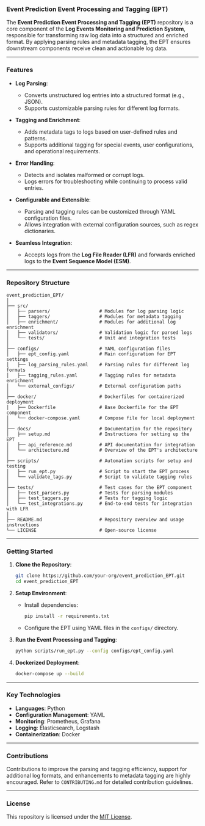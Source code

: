 ### **Event Prediction Event Processing and Tagging (EPT)**

The **Event Prediction Event Processing and Tagging (EPT)** repository is a core component of the **Log Events Monitoring and Prediction System**, responsible for transforming raw log data into a structured and enriched format. By applying parsing rules and metadata tagging, the EPT ensures downstream components receive clean and actionable log data.

---

### **Features**
- **Log Parsing**:
  - Converts unstructured log entries into a structured format (e.g., JSON).
  - Supports customizable parsing rules for different log formats.

- **Tagging and Enrichment**:
  - Adds metadata tags to logs based on user-defined rules and patterns.
  - Supports additional tagging for special events, user configurations, and operational requirements.

- **Error Handling**:
  - Detects and isolates malformed or corrupt logs.
  - Logs errors for troubleshooting while continuing to process valid entries.

- **Configurable and Extensible**:
  - Parsing and tagging rules can be customized through YAML configuration files.
  - Allows integration with external configuration sources, such as regex dictionaries.

- **Seamless Integration**:
  - Accepts logs from the **Log File Reader (LFR)** and forwards enriched logs to the **Event Sequence Model (ESM)**.

---

### **Repository Structure**
```
event_prediction_EPT/
│
├── src/
│   ├── parsers/                  # Modules for log parsing logic
│   ├── taggers/                  # Modules for metadata tagging
│   ├── enrichment/               # Modules for additional log enrichment
│   ├── validators/               # Validation logic for parsed logs
│   └── tests/                    # Unit and integration tests
│
├── configs/                      # YAML configuration files
│   ├── ept_config.yaml           # Main configuration for EPT settings
│   ├── log_parsing_rules.yaml    # Parsing rules for different log formats
│   ├── tagging_rules.yaml        # Tagging rules for metadata enrichment
│   └── external_configs/         # External configuration paths
│
├── docker/                       # Dockerfiles for containerized deployment
│   ├── Dockerfile                # Base Dockerfile for the EPT component
│   └── docker-compose.yaml       # Compose file for local deployment
│
├── docs/                         # Documentation for the repository
│   ├── setup.md                  # Instructions for setting up the EPT
│   ├── api_reference.md          # API documentation for integration
│   └── architecture.md           # Overview of the EPT's architecture
│
├── scripts/                      # Automation scripts for setup and testing
│   ├── run_ept.py                # Script to start the EPT process
│   └── validate_tags.py          # Script to validate tagging rules
│
├── tests/                        # Test cases for the EPT component
│   ├── test_parsers.py           # Tests for parsing modules
│   ├── test_taggers.py           # Tests for tagging logic
│   └── test_integrations.py      # End-to-end tests for integration with LFR
│
├── README.md                     # Repository overview and usage instructions
└── LICENSE                       # Open-source license
```

---

### **Getting Started**
1. **Clone the Repository**:
   ```bash
   git clone https://github.com/your-org/event_prediction_EPT.git
   cd event_prediction_EPT
   ```

2. **Setup Environment**:
   - Install dependencies:
     ```bash
     pip install -r requirements.txt
     ```
   - Configure the EPT using YAML files in the `configs/` directory.

3. **Run the Event Processing and Tagging**:
   ```bash
   python scripts/run_ept.py --config configs/ept_config.yaml
   ```

4. **Dockerized Deployment**:
   ```bash
   docker-compose up --build
   ```

---

### **Key Technologies**
- **Languages**: Python
- **Configuration Management**: YAML
- **Monitoring**: Prometheus, Grafana
- **Logging**: Elasticsearch, Logstash
- **Containerization**: Docker

---

### **Contributions**
Contributions to improve the parsing and tagging efficiency, support for additional log formats, and enhancements to metadata tagging are highly encouraged. Refer to `CONTRIBUTING.md` for detailed contribution guidelines.

---

### **License**
This repository is licensed under the [MIT License](LICENSE).
